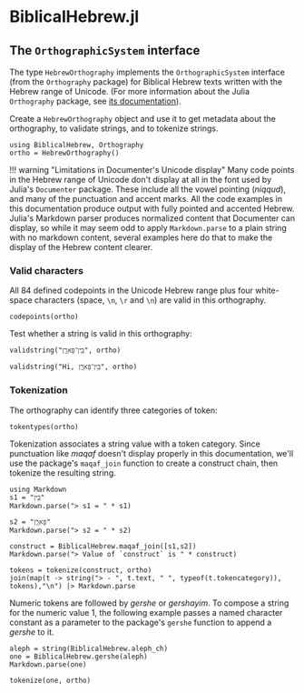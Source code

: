 # BiblicalHebrew.jl

## The `OrthographicSystem` interface

The type `HebrewOrthography` implements the `OrthographicSystem` interface (from the `Orthography` package) for Biblical Hebrew texts written with the Hebrew range of Unicode.  (For more information about the Julia `Orthography` package, see [its documentation](https://hcmid.github.io/Orthography.jl/stable/)).

Create a `HebrewOrthography` object and use it to get metadata about the orthography, to validate strings, and to tokenize strings.

```@example tour
using BiblicalHebrew, Orthography
ortho = HebrewOrthography()
```

!!! warning "Limitations in Documenter's Unicode display"
    Many code points in the Hebrew range of Unicode don't display at all in the font used by Julia's `Documenter` package.  These include all the vowel pointing (*niqqud*), and many of the punctuation and accent marks.  All the code examples in this documentation produce output with fully pointed and accented Hebrew.  Julia's Markdown parser produces normalized content that Documenter can display, so while it may seem odd to apply `Markdown.parse` to a plain string with no markdown content, several examples here do that to make the display of the Hebrew content clearer.



### Valid characters

All 84 defined codepoints in the Unicode Hebrew range plus four white-space characters (space, `\n`, `\r` and `\n`) are valid in this orthography.

```@example tour
codepoints(ortho)
```

Test whether a string is valid in this orthography:

```@example tour
validstring("בֵּֽין־פָּארָ֧ן", ortho)
```

```@example tour
validstring("Hi, בֵּֽין־פָּארָ֧ן", ortho)
```

### Tokenization


The orthography can identify three categories of token:

```@example tour
tokentypes(ortho)
```

Tokenization associates a string value with a token category. Since punctuation like *maqaf* doesn't display properly in this documentation, we'll use the package's `maqaf_join` function to create a construct chain, then tokenize the resulting string.

```@example tour
using Markdown
s1 = "בֵּֽין"
Markdown.parse("> s1 = " * s1)
```


```@example tour
s2 = "פָּארָ֧ן"
Markdown.parse("> s2 = " * s2)
```

```@example tour
construct = BiblicalHebrew.maqaf_join([s1,s2])
Markdown.parse("> Value of `construct` is " * construct)
```

```@example tour
tokens = tokenize(construct, ortho)
join(map(t -> string("> - ", t.text, " ", typeof(t.tokencategory)), tokens),"\n") |> Markdown.parse
```


Numeric tokens are followed by *gershe* or *gershayim*. To compose a string for the numeric value 1, the following example passes a named character constant as a parameter to the package's `gershe` function to append a *gershe* to it.

```@example tour
aleph = string(BiblicalHebrew.aleph_ch)
one = BiblicalHebrew.gershe(aleph)
Markdown.parse(one)
```

```@example tour
tokenize(one, ortho)
```

